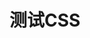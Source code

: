 <script lang="ts" setup>
import Demo1 from "./demos/demo1.vue"
import Demo2 from "./demos/demo2.vue"
</script>

# 测试CSS



<br />

<Demo2 />
